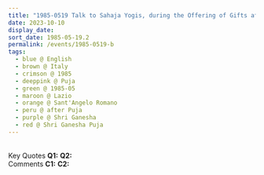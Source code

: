 ```yaml
---
title: "1985-0519 Talk to Sahaja Yogis, during the Offering of Gifts after Śhrī Gaṇeśha Pūjā, Nirmala House, Sant'Angelo Romano (7 kms N of Guidonia), Lazio, Italy"
date: 2023-10-10
display_date: 
sort_date: 1985-05-19.2
permalink: /events/1985-0519-b
tags:
  - blue @ English
  - brown @ Italy
  - crimson @ 1985
  - deeppink @ Puja
  - green @ 1985-05
  - maroon @ Lazio
  - orange @ Sant'Angelo Romano
  - peru @ after Puja
  - purple @ Shri Ganesha
  - red @ Shri Ganesha Puja 
---
```


<br>

<wave-list>
  <list-title color="DarkSeaGreen" width="55">Key Quotes</list-title>
  <list-item color="BlanchedAlmond" width="280"><b>Q1:</b> <i></i></list-item>
  <list-item color="Lavender" width="280"><b>Q2:</b> <i></i></list-item>
</wave-list>

<br>

<wave-list>
  <list-title color="DarkSeaGreen" width="55">Comments</list-title>
  <list-item color="BlanchedAlmond" width="280"><b>C1:</b> <i></i></list-item>
  <list-item color="Lavender" width="280"><b>C2:</b> <i></i></list-item>
</wave-list>